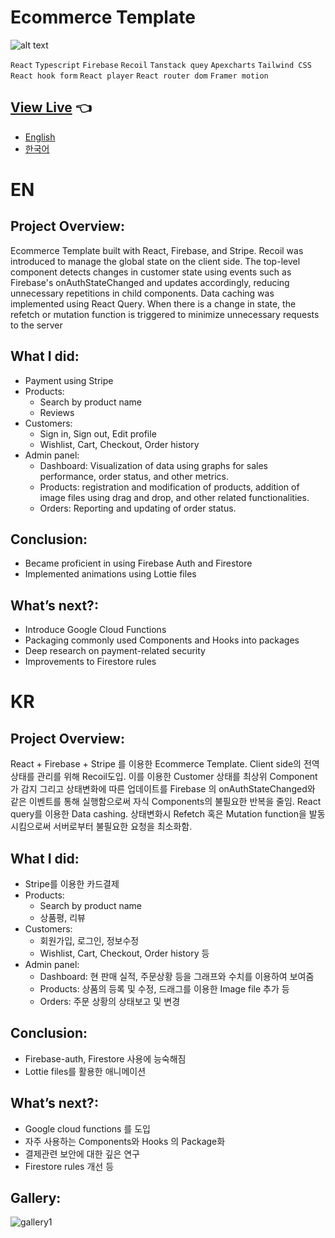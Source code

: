 # Ecommerce Template

![alt text](https://res.cloudinary.com/dx06ztif0/image/upload/v1679067043/1_nxj8sj.gif)

`React`
`Typescript`
`Firebase`
`Recoil`
`Tanstack quey`
`Apexcharts`
`Tailwind CSS`
`React hook form`
`React player`
`React router dom`
`Framer motion`

## [View Live](https://the-new-kim.github.io/ecommerce-front/) 👈

- [English](#en)
- [한국어](#kr)

# EN

## Project Overview:

Ecommerce Template built with React, Firebase, and Stripe. Recoil was introduced to manage the global state on the client side. The top-level component detects changes in customer state using events such as Firebase's onAuthStateChanged and updates accordingly, reducing unnecessary repetitions in child components. Data caching was implemented using React Query. When there is a change in state, the refetch or mutation function is triggered to minimize unnecessary requests to the server

## What I did:

- Payment using Stripe
- Products:
  - Search by product name
  - Reviews
- Customers:
  - Sign in, Sign out, Edit profile
  - Wishlist, Cart, Checkout, Order history
- Admin panel:
  - Dashboard: Visualization of data using graphs for sales performance, order status, and other metrics.
  - Products: registration and modification of products, addition of image files using drag and drop, and other related functionalities.
  - Orders: Reporting and updating of order status.

## Conclusion:

- Became proficient in using Firebase Auth and Firestore
- Implemented animations using Lottie files

## What’s next?:

- Introduce Google Cloud Functions
- Packaging commonly used Components and Hooks into packages
- Deep research on payment-related security
- Improvements to Firestore rules

# KR

## Project Overview:

React + Firebase + Stripe 를 이용한 Ecommerce Template. Client side의 전역 상태를 관리를 위해 Recoil도입. 이를 이용한 Customer 상태를 최상위 Component가 감지 그리고 상태변화에 따른 업데이트를 Firebase 의 onAuthStateChanged와 같은 이벤트를 통해 실행함으로써 자식 Components의 불필요한 반복을 줄임. React query를 이용한 Data cashing. 상태변화시 Refetch 혹은 Mutation function을 발동 시킴으로써 서버로부터 불필요한 요청을 최소화함.

## What I did:

- Stripe를 이용한 카드결제
- Products:
  - Search by product name
  - 상품평, 리뷰
- Customers:
  - 회원가입, 로그인, 정보수정
  - Wishlist, Cart, Checkout, Order history 등
- Admin panel:
  - Dashboard: 현 판매 실적, 주문상황 등을 그래프와 수치를 이용하여 보여줌
  - Products: 상품의 등록 및 수정, 드래그를 이용한 Image file 추가 등
  - Orders: 주문 상황의 상태보고 및 변경

## Conclusion:

- Firebase-auth, Firestore 사용에 능숙해짐
- Lottie files를 활용한 애니메이션

## What’s next?:

- Google cloud functions 를 도입
- 자주 사용하는 Components와 Hooks 의 Package화
- 결제관련 보안에 대한 깊은 연구
- Firestore rules 개선 등

## Gallery:

![gallery1](https://res.cloudinary.com/dx06ztif0/image/upload/v1679066290/Screen_Recording_2023-03-18_at_0.11.27_2_wxiakp.gif)
